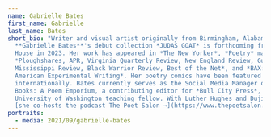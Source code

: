 ```yaml
---
name: Gabrielle Bates
first_name: Gabrielle
last_name: Bates
short_bio: "Writer and visual artist originally from Birmingham, Alabama,
  **Gabrielle Bates**'s debut collection *JUDAS GOAT* is forthcoming from Tin
  House in 2023. Her work has appeared in *The New Yorker*, *Poetry* magazine,
  *Ploughshares, APR, Virginia Quarterly Review, New England Review, Gulf Coast,
  Mississippi Review, Black Warrior Review, Best of the Net*, and *BAX: Best
  American Experimental Writing*. Her poetry comics have been featured
  internationally. Bates currently serves as the Social Media Manager of Open
  Books: A Poem Emporium, a contributing editor for *Bull City Press*, and a
  University of Washington teaching fellow. With Luther Hughes and Dujie Tahat,
  [she co-hosts the podcast The Poet Salon →](https://www.thepoetsalon.com/)"
portraits:
  - media: 2021/09/gabrielle-bates
---
```

